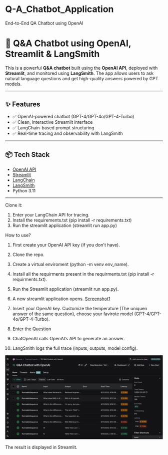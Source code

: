 # Q-A_Chatbot_Application
End-to-End QA Chatbot using OpenAI

# 🤖 Q&A Chatbot using OpenAI, Streamlit & LangSmith

This is a powerful **Q&A chatbot** built using the **OpenAI API**, deployed with **Streamlit**, and monitored using **LangSmith**. The app allows users to ask natural language questions and get high-quality answers powered by GPT models.

---

## ✨ Features

- ✅ OpenAI-powered chatbot (GPT-4/GPT-4o/GPT-4-Turbo)
- ✅ Clean, interactive Streamlit interface
- ✅ LangChain-based prompt structuring
- ✅ Real-time tracing and observability with LangSmith

---

## 📦 Tech Stack

- [OpenAI API](https://platform.openai.com/)
- [Streamlit](https://streamlit.io/)
- [LangChain](https://www.langchain.com/)
- [LangSmith](https://smith.langchain.com/)
- Python 3.11

---

Clone it:
1. Enter your LangChain API for tracing.
2. Install the requirements.txt (pip install -r requirements.txt)
3. Run the streamlit application (streamlit run app.py)

How to use?

1. First create your OpenAI API key (if you don't have).
2. Clone the repo.
3. Create a virtual enviroment (python -m venv env_name).
4. Install all the requirments present in the requirments.txt (pip install -r requirments.txt).
5. Run the Streamlit application (streamlit run app.py).
7. A new streamlit application opens.
   [Screenshot1](img/Screenshot1.png)
   
9. Insert your OpenAI key. Customize the temperature (The uniquen answer of the same question), choose your favirote model (GPT-4/GPT-4o/GPT-4-Turbo).
10. Enter the Question
11. ChatOpenAI calls OpenAI’s API to generate an answer.
12. LangSmith logs the full trace (inputs, outputs, model config).

![Screenshot2](img/Screenshot2.png) 

The result is displayed in Streamlit.





